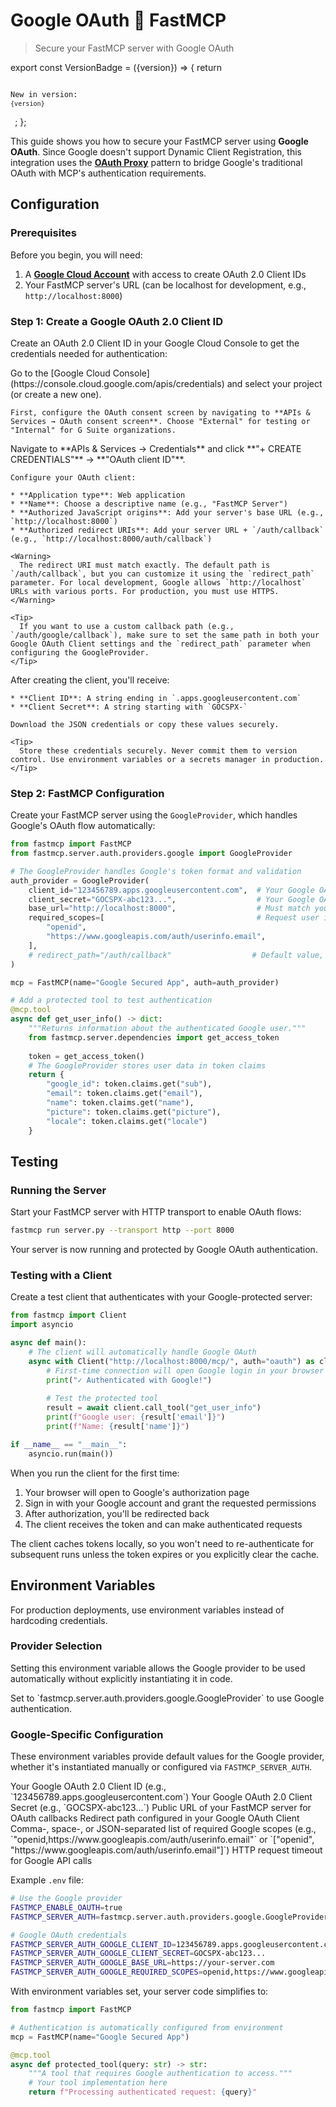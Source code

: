 # Google OAuth 🤝 FastMCP

> Secure your FastMCP server with Google OAuth

export const VersionBadge = ({version}) => {
  return <code className="version-badge-container">
            <p className="version-badge">
                <span className="version-badge-label">New in version:</span> 
                <code className="version-badge-version">{version}</code>
            </p>
        </code>;
};

<VersionBadge version="2.12.0" />

This guide shows you how to secure your FastMCP server using **Google OAuth**. Since Google doesn't support Dynamic Client Registration, this integration uses the [**OAuth Proxy**](/servers/auth/oauth-proxy) pattern to bridge Google's traditional OAuth with MCP's authentication requirements.

## Configuration

### Prerequisites

Before you begin, you will need:

1. A **[Google Cloud Account](https://console.cloud.google.com/)** with access to create OAuth 2.0 Client IDs
2. Your FastMCP server's URL (can be localhost for development, e.g., `http://localhost:8000`)

### Step 1: Create a Google OAuth 2.0 Client ID

Create an OAuth 2.0 Client ID in your Google Cloud Console to get the credentials needed for authentication:

<Steps>
  <Step title="Navigate to OAuth Consent Screen">
    Go to the [Google Cloud Console](https://console.cloud.google.com/apis/credentials) and select your project (or create a new one).

    First, configure the OAuth consent screen by navigating to **APIs & Services → OAuth consent screen**. Choose "External" for testing or "Internal" for G Suite organizations.
  </Step>

  <Step title="Create OAuth 2.0 Client ID">
    Navigate to **APIs & Services → Credentials** and click **"+ CREATE CREDENTIALS"** → **"OAuth client ID"**.

    Configure your OAuth client:

    * **Application type**: Web application
    * **Name**: Choose a descriptive name (e.g., "FastMCP Server")
    * **Authorized JavaScript origins**: Add your server's base URL (e.g., `http://localhost:8000`)
    * **Authorized redirect URIs**: Add your server URL + `/auth/callback` (e.g., `http://localhost:8000/auth/callback`)

    <Warning>
      The redirect URI must match exactly. The default path is `/auth/callback`, but you can customize it using the `redirect_path` parameter. For local development, Google allows `http://localhost` URLs with various ports. For production, you must use HTTPS.
    </Warning>

    <Tip>
      If you want to use a custom callback path (e.g., `/auth/google/callback`), make sure to set the same path in both your Google OAuth Client settings and the `redirect_path` parameter when configuring the GoogleProvider.
    </Tip>
  </Step>

  <Step title="Save Your Credentials">
    After creating the client, you'll receive:

    * **Client ID**: A string ending in `.apps.googleusercontent.com`
    * **Client Secret**: A string starting with `GOCSPX-`

    Download the JSON credentials or copy these values securely.

    <Tip>
      Store these credentials securely. Never commit them to version control. Use environment variables or a secrets manager in production.
    </Tip>
  </Step>
</Steps>

### Step 2: FastMCP Configuration

Create your FastMCP server using the `GoogleProvider`, which handles Google's OAuth flow automatically:

```python server.py
from fastmcp import FastMCP
from fastmcp.server.auth.providers.google import GoogleProvider

# The GoogleProvider handles Google's token format and validation
auth_provider = GoogleProvider(
    client_id="123456789.apps.googleusercontent.com",  # Your Google OAuth Client ID
    client_secret="GOCSPX-abc123...",                  # Your Google OAuth Client Secret
    base_url="http://localhost:8000",                  # Must match your OAuth configuration
    required_scopes=[                                  # Request user information
        "openid",
        "https://www.googleapis.com/auth/userinfo.email",
    ],
    # redirect_path="/auth/callback"                  # Default value, customize if needed
)

mcp = FastMCP(name="Google Secured App", auth=auth_provider)

# Add a protected tool to test authentication
@mcp.tool
async def get_user_info() -> dict:
    """Returns information about the authenticated Google user."""
    from fastmcp.server.dependencies import get_access_token
    
    token = get_access_token()
    # The GoogleProvider stores user data in token claims
    return {
        "google_id": token.claims.get("sub"),
        "email": token.claims.get("email"),
        "name": token.claims.get("name"),
        "picture": token.claims.get("picture"),
        "locale": token.claims.get("locale")
    }
```

## Testing

### Running the Server

Start your FastMCP server with HTTP transport to enable OAuth flows:

```bash
fastmcp run server.py --transport http --port 8000
```

Your server is now running and protected by Google OAuth authentication.

### Testing with a Client

Create a test client that authenticates with your Google-protected server:

```python test_client.py
from fastmcp import Client
import asyncio

async def main():
    # The client will automatically handle Google OAuth
    async with Client("http://localhost:8000/mcp/", auth="oauth") as client:
        # First-time connection will open Google login in your browser
        print("✓ Authenticated with Google!")
        
        # Test the protected tool
        result = await client.call_tool("get_user_info")
        print(f"Google user: {result['email']}")
        print(f"Name: {result['name']}")

if __name__ == "__main__":
    asyncio.run(main())
```

When you run the client for the first time:

1. Your browser will open to Google's authorization page
2. Sign in with your Google account and grant the requested permissions
3. After authorization, you'll be redirected back
4. The client receives the token and can make authenticated requests

<Info>
  The client caches tokens locally, so you won't need to re-authenticate for subsequent runs unless the token expires or you explicitly clear the cache.
</Info>

## Environment Variables

<VersionBadge version="2.12.1" />

For production deployments, use environment variables instead of hardcoding credentials.

### Provider Selection

Setting this environment variable allows the Google provider to be used automatically without explicitly instantiating it in code.

<Card>
  <ParamField path="FASTMCP_SERVER_AUTH" default="Not set">
    Set to `fastmcp.server.auth.providers.google.GoogleProvider` to use Google authentication.
  </ParamField>
</Card>

### Google-Specific Configuration

These environment variables provide default values for the Google provider, whether it's instantiated manually or configured via `FASTMCP_SERVER_AUTH`.

<Card>
  <ParamField path="FASTMCP_SERVER_AUTH_GOOGLE_CLIENT_ID" required>
    Your Google OAuth 2.0 Client ID (e.g., `123456789.apps.googleusercontent.com`)
  </ParamField>

  <ParamField path="FASTMCP_SERVER_AUTH_GOOGLE_CLIENT_SECRET" required>
    Your Google OAuth 2.0 Client Secret (e.g., `GOCSPX-abc123...`)
  </ParamField>

  <ParamField path="FASTMCP_SERVER_AUTH_GOOGLE_BASE_URL" default="http://localhost:8000">
    Public URL of your FastMCP server for OAuth callbacks
  </ParamField>

  <ParamField path="FASTMCP_SERVER_AUTH_GOOGLE_REDIRECT_PATH" default="/auth/callback">
    Redirect path configured in your Google OAuth Client
  </ParamField>

  <ParamField path="FASTMCP_SERVER_AUTH_GOOGLE_REQUIRED_SCOPES" default="[]">
    Comma-, space-, or JSON-separated list of required Google scopes (e.g., `"openid,https://www.googleapis.com/auth/userinfo.email"` or `["openid", "https://www.googleapis.com/auth/userinfo.email"]`)
  </ParamField>

  <ParamField path="FASTMCP_SERVER_AUTH_GOOGLE_TIMEOUT_SECONDS" default="10">
    HTTP request timeout for Google API calls
  </ParamField>
</Card>

Example `.env` file:

```bash
# Use the Google provider
FASTMCP_ENABLE_OAUTH=true
FASTMCP_SERVER_AUTH=fastmcp.server.auth.providers.google.GoogleProvider

# Google OAuth credentials
FASTMCP_SERVER_AUTH_GOOGLE_CLIENT_ID=123456789.apps.googleusercontent.com
FASTMCP_SERVER_AUTH_GOOGLE_CLIENT_SECRET=GOCSPX-abc123...
FASTMCP_SERVER_AUTH_GOOGLE_BASE_URL=https://your-server.com
FASTMCP_SERVER_AUTH_GOOGLE_REQUIRED_SCOPES=openid,https://www.googleapis.com/auth/userinfo.email
```

With environment variables set, your server code simplifies to:

```python server.py
from fastmcp import FastMCP

# Authentication is automatically configured from environment
mcp = FastMCP(name="Google Secured App")

@mcp.tool
async def protected_tool(query: str) -> str:
    """A tool that requires Google authentication to access."""
    # Your tool implementation here
    return f"Processing authenticated request: {query}"
```
